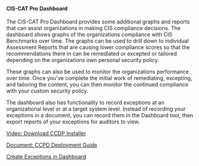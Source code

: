 #### CIS-CAT Pro Dashboard ####

The CIS-CAT Pro Dashboard provides some additional graphs and reports that can assist organizations in making CIS compliance decisions.  The dashboard shows graphs of the organizations  compliance with CIS Benchmarks over time.  The graphs can be used to drill down to individual Assessment Reports that are causing lower compliance scores so that the recommendations there in can be remediated or excepted or tailored depending on the organizations own personal security policy.

These graphs can also be used to monitor the organizations performance over time.  Once you've complete the initial work of remediating, excepting, and tailoring the content, you can then monitor the continued compliance with your custom security policy.

The dashboard also has functionality to record exceptions at an organizational level or at a target system level.  Instead of recording your exceptions in a document, you can record them in the Dashboard tool, then export reports of your exceptions for auditors to view.

[Video: Download CCDP Installer](https://www.youtube.com/watch?v=YEcZHhdUgNY)

[Document: CCPD Deployment Guide](https://cis-cat-pro-dashboard.readthedocs.io/en/stable/)



[Create Exceptions in Dashboard]("https://cis-cat-pro-dashboard.readthedocs.io/en/stable/source/Dashboard%20User's%20Guide/#exceptions")
